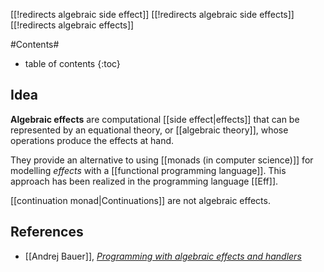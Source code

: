 [[!redirects algebraic side effect]]
[[!redirects algebraic side effects]]
[[!redirects algebraic effects]]



#Contents#
* table of contents
{:toc}

## Idea

**Algebraic effects** are computational [[side effect|effects]] that can be represented by an equational theory, or [[algebraic theory]], whose operations produce the effects at hand. 

They provide an alternative to using [[monads (in computer science)]] for modelling _effects_ with a [[functional programming language]]. This approach has been realized in the programming language [[Eff]].

[[continuation monad|Continuations]] are not algebraic effects.


## References

* [[Andrej Bauer]], _[Programming with algebraic effects and handlers](http://math.andrej.com/2012/03/08/programming-with-algebraic-effects-and-handlers/)_
